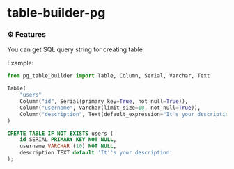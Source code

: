 # table-builder-pg
 
### ⚙️ Features

You can get SQL query string for creating table

Example:

```python
from pg_table_builder import Table, Column, Serial, Varchar, Text

Table(
    "users"
    Column("id", Serial(primary_key=True, not_null=True)),
    Column("username", Varchar(limit_size=10, not_null=True)),
    Column("description", Text(default_expression="It's your description"))
)

```

```sql
CREATE TABLE IF NOT EXISTS users (
	id SERIAL PRIMARY KEY NOT NULL,
	username VARCHAR (10) NOT NULL,
	description TEXT default 'It''s your description'
);
```
